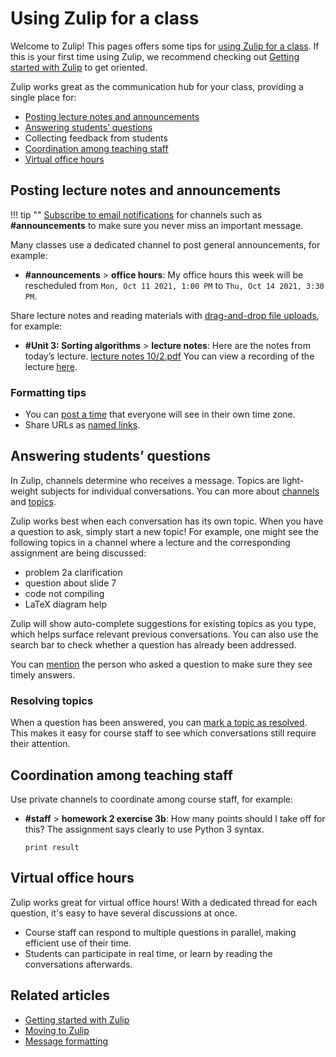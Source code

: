 # Using Zulip for a class

Welcome to Zulip! This pages offers some tips for [using Zulip for a
class](https://zulip.com/for/education/).  If this is your first time using Zulip, we
recommend checking out [Getting started with
Zulip](/help/getting-started-with-zulip) to get oriented.

Zulip works great as the communication hub for your class, providing a
single place for:

* [Posting lecture notes and announcements](#posting-lecture-notes-and-announcements)
* [Answering students’ questions](#answering-students-questions)
* Collecting feedback from students
* [Coordination among teaching staff](#coordination-among-teaching-staff)
* [Virtual office hours](#virtual-office-hours)

## Posting lecture notes and announcements

!!! tip ""
    [Subscribe to email notifications](/help/channel-notifications) for
    channels such as **#announcements** to make sure you never miss an important message.

Many classes use a dedicated channel to post general announcements, for example:

* **\#announcements** > **office hours**: My office hours this week
will be rescheduled from `Mon, Oct 11 2021, 1:00 PM` to `Thu, Oct 14 2021, 3:30 PM`.


Share lecture notes and reading materials with [drag-and-drop file
uploads](/help/share-and-upload-files), for example:

* **\#Unit 3: Sorting algorithms** > **lecture notes**: Here are the notes
from today’s lecture. [lecture notes 10/2.pdf]() You can view a recording of the lecture [here]().

### Formatting tips

* You can [post a time](/help/format-your-message-using-markdown#global-times)
  that everyone will see in their own time zone.
* Share URLs as [named links](/help/format-your-message-using-markdown#links).

## Answering students’ questions

In Zulip, channels determine who receives a message. Topics are
light-weight subjects for individual conversations. You can more about
[channels](introduction-to-channels) and [topics](/help/introduction-to-topics).

Zulip works best when each conversation has its own topic. When you
have a question to ask, simply start a new topic! For example, one
might see the following topics in a channel where a lecture and the
corresponding assignment are being discussed:

* problem 2a clarification
* question about slide 7
* code not compiling
* LaTeX diagram help

Zulip will show auto-complete suggestions for existing topics as you
type, which helps surface relevant previous conversations. You can
also use the search bar to check whether a question has already
been addressed.

You can [mention](/help/mention-a-user-or-group) the person who asked
a question to make sure they see timely answers.

### Resolving topics

When a question has been answered, you can [mark a topic as
resolved](/help/resolve-a-topic). This makes it easy for course
staff to see which conversations still require their attention.

## Coordination among teaching staff

Use private channels to coordinate among course staff, for example:

* **\#staff** > **homework 2 exercise 3b**: How many points should I
  take off for this? The assignment says clearly to use Python 3 syntax.

    ```
    print result
    ```

## Virtual office hours

Zulip works great for virtual office hours! With a dedicated thread
for each question, it's easy to have several discussions at once.

* Course staff can respond to multiple questions in parallel, making
  efficient use of their time.
* Students can participate in real time, or learn by reading the
  conversations afterwards.

## Related articles

* [Getting started with Zulip](/help/getting-started-with-zulip)
* [Moving to Zulip](/help/moving-to-zulip)
* [Message formatting](/help/format-your-message-using-markdown)
